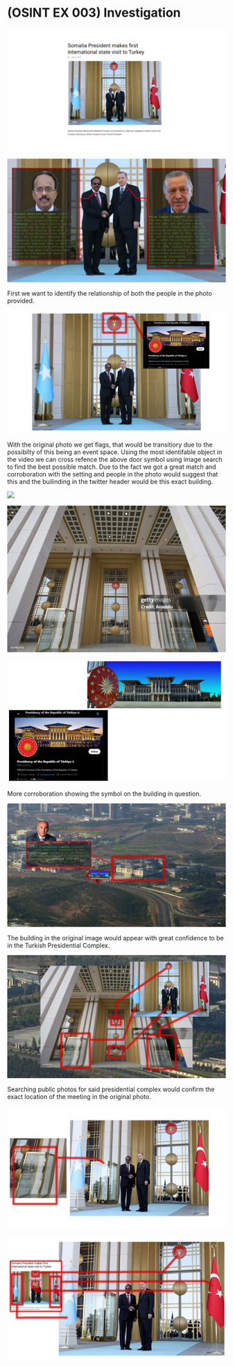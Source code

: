 # (OSINT EX 003) Investigation

![](assets/wj6aA4lpx93_i0P_PjOhXsiJ8BQTJp_rLllBUDkRH64=.png)

![](assets/TymWkToqxsmaLwxN2Mf-OfvNMOHEeenZbnuM-nmNpOc=.png)

First we want to identify the relationship of both the people in the photo provided.

![](assets/GYqhzFL0c3JdqkgdvptnWvPg539M82sIGJxEUBFpyrI=.png)

With the original photo we get flags, that would be transitiory due to the possibilty of this being an event space. Using the most identifable object in the video we can cross refence the above door symbol using image search to find the best possible match. Due to the fact we got a great match and corroboration with the setting and people in the photo would suggest that this and the builinding in the twitter header would be this exact building.

![](assets/gKpQ6eh4ay0MXcCMbgoFFVLpQDL8GpTKSIr6BuNodJs=.avif)

![](assets/GjtdWPYHRHn_xcwL4NkO9MssZUkXm9j5XXlg9V8T1Dc=.jpeg)



![](assets/skTjeTGB0rXe0EaXgg8QeCJf_Wn0Dm0avGd6rhstjkI=.png)

More corroboration showing the symbol on the building in question.

![](assets/XBIPiqwRARk7vHd1BNQiPCd-MNhhRYasSVMYd0YihTY=.png)

The building in the original image would appear with great confidence to be in the Turkish Presidential Complex.

![](assets/8BVPLwfiyv_xLAZNRFI7QjDzBDNqwxZPcxJzMILPBWA=.png)

Searching public photos for said presidential complex would confirm the exact location of the meeting in the original photo.

![](assets/GCB2dh7jbQF3SuGkYWk82qWeZHWZh0TLiRiLhV2T1Os=.png)



![](assets/8apTdo6aZAhM67cJJzmv0MJZLTF-EUsM2okRBeLNqdg=.png)



